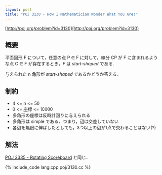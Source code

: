 ```yaml
---
layout: post
title: "POJ 3130 - How I Mathematician Wonder What You Are!"
---
```

[http://poj.org/problem?id=3130](http://poj.org/problem?id=3130)

## 概要
平面図形 F について，任意の点 P ∈ F に対して，線分 CP が F に含まれるような点 C ∈ F が存在するとき，F は *start-shaped* である．

与えられた n 角形が *start-shaped* であるかどうか答える．

## 制約
- 4 <= n <= 50
- 0 <= 座標 <= 10000
- 多角形の座標は反時計回りに与えられる
- 多角形は simple である．つまり，辺は交差していない
- 各辺を無限に伸ばしたとしても，3つ以上の辺が1点で交わることはない(?)

## 解法
[POJ 3335 - Rotating Scoreboard](/blog/poj-3335/) と同じ．

{% include_code lang:cpp poj/3130.cc %}
